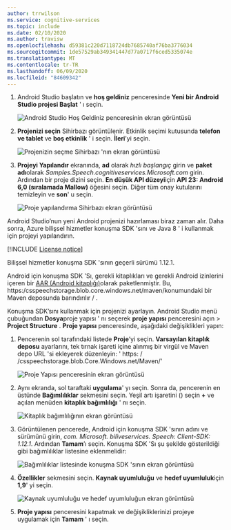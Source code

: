 ```yaml
---
author: trrwilson
ms.service: cognitive-services
ms.topic: include
ms.date: 02/10/2020
ms.author: travisw
ms.openlocfilehash: d59381c220d7118724db7685740af76ba3776034
ms.sourcegitcommit: 1de57529ab349341447d77a0717f6ced5335074e
ms.translationtype: MT
ms.contentlocale: tr-TR
ms.lasthandoff: 06/09/2020
ms.locfileid: "84609342"
---
```

1. Android Studio başlatın ve **hoş geldiniz** penceresinde **Yeni bir Android Studio projesi Başlat** ' ı seçin.

    ![Android Studio Hoş Geldiniz penceresinin ekran görüntüsü](../articles/cognitive-services/Speech-Service/media/sdk/qs-java-android-01-start-new-android-studio-project.png)

1. **Projenizi seçin** Sihirbazı görüntülenir. Etkinlik seçimi kutusunda **telefon ve tablet** ve **boş etkinlik** ' i seçin. **İleri**’yi seçin.

   ![Projenizin seçme Sihirbazı 'nın ekran görüntüsü](../articles/cognitive-services/Speech-Service/media/sdk/qs-java-android-02-target-android-devices.png)

1. **Projeyi Yapılandır** ekranında, **ad** olarak *hızlı başlangıç* girin ve **paket adı**olarak *Samples.Speech.cognitiveservices.Microsoft.com* girin. Ardından bir proje dizini seçin. **En düşük API düzeyi**için **API 23: Android 6,0 (sıralamada Mallow)** öğesini seçin. Diğer tüm onay kutularını temizleyin ve **son**' u seçin.

   ![Proje yapılandırma Sihirbazı ekran görüntüsü](../articles/cognitive-services/Speech-Service/media/sdk/qs-java-android-03-create-android-project.png)

Android Studio’nun yeni Android projenizi hazırlaması biraz zaman alır. Daha sonra, Azure bilişsel hizmetler konuşma SDK 'sını ve Java 8 ' i kullanmak için projeyi yapılandırın.

[!INCLUDE [License notice](cognitive-services-speech-service-license-notice.md)]

Bilişsel hizmetler konuşma SDK 'sının geçerli sürümü 1.12.1.

Android için konuşma SDK 'Sı, gerekli kitaplıkları ve gerekli Android izinlerini içeren bir [AAR (Android kitaplığı)](https://developer.android.com/studio/projects/android-library)olarak paketlenmiştir.
Bu, https:/csspeechstorage.blob.core.windows.net/maven/konumundaki bir Maven deposunda barındırılır \/ .

Konuşma SDK’sını kullanmak için projenizi ayarlayın. Android Studio menü çubuğundan **Dosya**proje yapısı ' nı seçerek **proje yapısı** penceresini açın  >  **Project Structure** . **Proje yapısı** penceresinde, aşağıdaki değişiklikleri yapın:

1. Pencerenin sol tarafındaki listede **Proje**’yi seçin. **Varsayılan kitaplık deposu** ayarlarını, tek tırnak işareti içine alınmış bir virgül ve Maven depo URL 'si ekleyerek düzenleyin: ' https: \/ /csspeechstorage.blob.Core.Windows.net/Maven/'

   ![Proje Yapısı penceresinin ekran görüntüsü](../articles/cognitive-services/Speech-Service/media/sdk/qs-java-android-06-add-maven-repository.png)

1. Aynı ekranda, sol taraftaki **uygulama**' yı seçin. Sonra da, pencerenin en üstünde **Bağımlılıklar** sekmesini seçin. Yeşil artı işaretini () seçin **+** ve açılan menüden **kitaplık bağımlılığı** ' nı seçin.

   ![Kitaplık bağımlılığının ekran görüntüsü](../articles/cognitive-services/Speech-Service/media/sdk/qs-java-android-07-add-module-dependency.png)

1. Görüntülenen pencerede, Android için konuşma SDK 'sının adını ve sürümünü girin, *com. Microsoft. biliveservices. Speech: Client-SDK: 1.12.1*. Ardından **Tamam**’ı seçin.
   Konuşma SDK 'Sı şu şekilde gösterildiği gibi bağımlılıklar listesine eklenmelidir:

   ![Bağımlılıklar listesinde konuşma SDK 'sının ekran görüntüsü](../articles/cognitive-services/Speech-Service/media/sdk/qs-java-android-08-dependency-added-1.0.0.png)

1. **Özellikler** sekmesini seçin. **Kaynak uyumluluğu** ve **hedef uyumluluk**için **1,9**' yi seçin.

   ![Kaynak uyumluluğu ve hedef uyumluluğun ekran görüntüsü](../articles/cognitive-services/Speech-Service/media/sdk/qs-java-android-09-dependency-added.png)

1. **Proje yapısı** penceresini kapatmak ve değişikliklerinizi projeye uygulamak için **Tamam** ' ı seçin.
